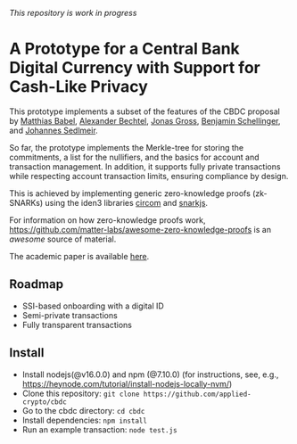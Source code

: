 *This repository is work in progress*
# A Prototype for a Central Bank Digital Currency with Support for Cash-Like Privacy
This prototype implements a subset of the features of the CBDC proposal by [Matthias Babel](https://www.linkedin.com/in/matthiasbabel/), [Alexander Bechtel](https://www.linkedin.com/in/alexanderbechtel/), [Jonas Gross](https://www.linkedin.com/in/jonasgross94/), [Benjamin Schellinger](https://www.linkedin.com/in/benjamin-schellinger-a35684125/), and [Johannes Sedlmeir](https://www.linkedin.com/in/johannes-sedlmeir/).

So far, the prototype implements the Merkle-tree for storing the commitments, a list for the nullifiers, and the basics for 
account and transaction management. In addition, it supports fully private transactions while respecting 
account transaction limits, ensuring compliance by design.

This is achieved by implementing generic zero-knowledge proofs (zk-SNARKs) using the iden3 libraries [circom](https://github.com/iden3/circom) and [snarkjs](https://github.com/iden3/snarkjs).

For information on how zero-knowledge proofs work, https://github.com/matter-labs/awesome-zero-knowledge-proofs is an *awesome* source of material. 

The academic paper is available [here](https://insert_link_to_SSRN.com).

## Roadmap
- SSI-based onboarding with a digital ID
- Semi-private transactions
- Fully transparent transactions

## Install
- Install nodejs(@v16.0.0) and npm (@7.10.0) (for instructions, see, e.g., https://heynode.com/tutorial/install-nodejs-locally-nvm/)
- Clone this repository: ``git clone https://github.com/applied-crypto/cbdc``
- Go to the cbdc directory: ``cd cbdc``
- Install dependencies: ``npm install``
- Run an example transaction: ``node test.js``


